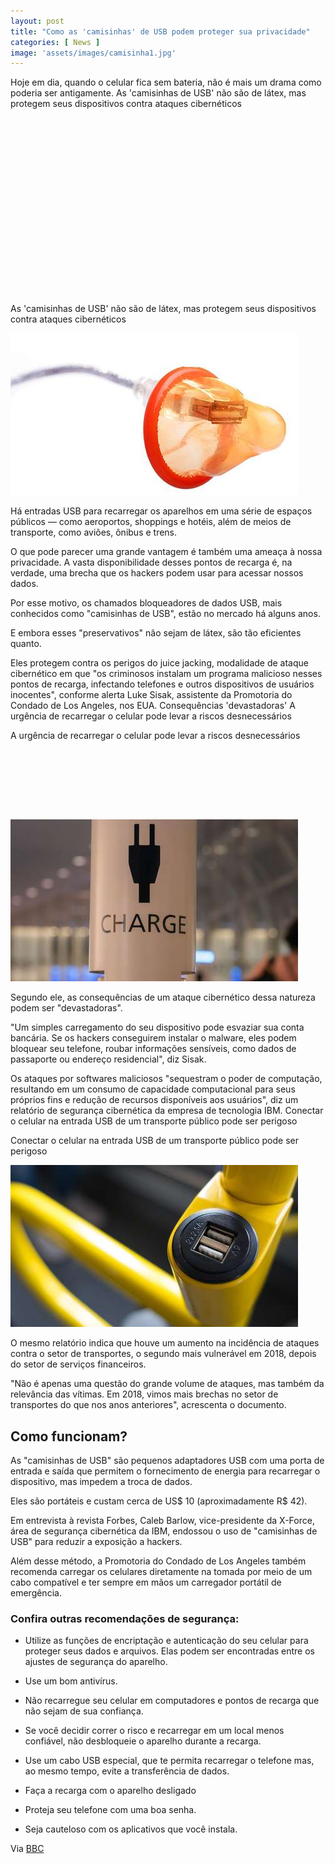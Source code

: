 ```yaml
---
layout: post
title: "Como as 'camisinhas' de USB podem proteger sua privacidade"
categories: [ News ]
image: 'assets/images/camisinha1.jpg'
---
```


Hoje em dia, quando o celular fica sem bateria, não é mais um drama como poderia ser antigamente.
As 'camisinhas de USB' não são de látex, mas protegem seus dispositivos contra ataques cibernéticos

<!-- QUADRADO -->
<script async src="//pagead2.googlesyndication.com/pagead/js/adsbygoogle.js"></script>
<ins class="adsbygoogle"
style="display:inline-block;width:336px;height:280px"
data-ad-client="ca-pub-2838251107855362"
data-ad-slot="5351066970"></ins>
<script>
(adsbygoogle = window.adsbygoogle || []).push({});
</script>

As 'camisinhas de USB' não são de látex, mas protegem seus dispositivos contra ataques cibernéticos

![Como as 'camisinhas' de USB podem proteger sua privacidade](/assets/images/camisinha1.jpg)

Há entradas USB para recarregar os aparelhos em uma série de espaços públicos — como aeroportos, shoppings e hotéis, além de meios de transporte, como aviões, ônibus e trens.

O que pode parecer uma grande vantagem é também uma ameaça à nossa privacidade. A vasta disponibilidade desses pontos de recarga é, na verdade, uma brecha que os hackers podem usar para acessar nossos dados.

Por esse motivo, os chamados bloqueadores de dados USB, mais conhecidos como "camisinhas de USB", estão no mercado há alguns anos.

E embora esses "preservativos" não sejam de látex, são tão eficientes quanto.

Eles protegem contra os perigos do juice jacking, modalidade de ataque cibernético em que "os criminosos instalam um programa malicioso nesses pontos de recarga, infectando telefones e outros dispositivos de usuários inocentes", conforme alerta Luke Sisak, assistente da Promotoria do Condado de Los Angeles, nos EUA.
Consequências 'devastadoras'
A urgência de recarregar o celular pode levar a riscos desnecessários

A urgência de recarregar o celular pode levar a riscos desnecessários

<!-- MINI ANÚNCIO -->
<script async src="//pagead2.googlesyndication.com/pagead/js/adsbygoogle.js"></script>
<!-- Games Root -->
<ins class="adsbygoogle"
style="display:inline-block;width:730px;height:95px"
data-ad-client="ca-pub-2838251107855362"
data-ad-slot="5351066970"></ins>
<script>
(adsbygoogle = window.adsbygoogle || []).push({});
</script>

![Como as 'camisinhas' de USB podem proteger sua privacidade](/assets/images/camisinha2.jpg)

Segundo ele, as consequências de um ataque cibernético dessa natureza podem ser "devastadoras".

"Um simples carregamento do seu dispositivo pode esvaziar sua conta bancária. Se os hackers conseguirem instalar o malware, eles podem bloquear seu telefone, roubar informações sensíveis, como dados de passaporte ou endereço residencial", diz Sisak.

Os ataques por softwares maliciosos "sequestram o poder de computação, resultando em um consumo de capacidade computacional para seus próprios fins e redução de recursos disponíveis aos usuários", diz um relatório de segurança cibernética da empresa de tecnologia IBM.
Conectar o celular na entrada USB de um transporte público pode ser perigoso

Conectar o celular na entrada USB de um transporte público pode ser perigoso

![Como as 'camisinhas' de USB podem proteger sua privacidade](/assets/images/camisinha3.jpg)

O mesmo relatório indica que houve um aumento na incidência de ataques contra o setor de transportes, o segundo mais vulnerável em 2018, depois do setor de serviços financeiros.

"Não é apenas uma questão do grande volume de ataques, mas também da relevância das vítimas. Em 2018, vimos mais brechas no setor de transportes do que nos anos anteriores", acrescenta o documento.

<!-- RETANGULO LARGO 2 -->
<script async src="//pagead2.googlesyndication.com/pagead/js/adsbygoogle.js"></script>
<ins class="adsbygoogle"
style="display:block; text-align:center;"
data-ad-layout="in-article"
data-ad-format="fluid"
data-ad-client="ca-pub-2838251107855362"
data-ad-slot="8549252987"></ins>
<script>
(adsbygoogle = window.adsbygoogle || []).push({});
</script>

## Como funcionam?

As "camisinhas de USB" são pequenos adaptadores USB com uma porta de entrada e saída que permitem o fornecimento de energia para recarregar o dispositivo, mas impedem a troca de dados.

Eles são portáteis e custam cerca de US$ 10 (aproximadamente R$ 42).

Em entrevista à revista Forbes, Caleb Barlow, vice-presidente da X-Force, área de segurança cibernética da IBM, endossou o uso de "camisinhas de USB" para reduzir a exposição a hackers.

Além desse método, a Promotoria do Condado de Los Angeles também recomenda carregar os celulares diretamente na tomada por meio de um cabo compatível e ter sempre em mãos um carregador portátil de emergência.

### Confira outras recomendações de segurança:

- Utilize as funções de encriptação e autenticação do seu celular para proteger seus dados e arquivos. Elas podem ser encontradas entre os ajustes de segurança do aparelho.

- Use um bom antivírus.

- Não recarregue seu celular em computadores e pontos de recarga que não sejam de sua confiança.

- Se você decidir correr o risco e recarregar em um local menos confiável, não desbloqueie o aparelho durante a recarga.

- Use um cabo USB especial, que te permita recarregar o telefone mas, ao mesmo tempo, evite a transferência de dados.

- Faça a recarga com o aparelho desligado

- Proteja seu telefone com uma boa senha.

- Seja cauteloso com os aplicativos que você instala.






<!-- RETANGULO LARGO -->
<script async src="https://pagead2.googlesyndication.com/pagead/js/adsbygoogle.js"></script>
<!-- Informat -->
<ins class="adsbygoogle"
style="display:block"
data-ad-client="ca-pub-2838251107855362"
data-ad-slot="2327980059"
data-ad-format="auto"
data-full-width-responsive="true"></ins>
<script>
(adsbygoogle = window.adsbygoogle || []).push({});
</script>

Via [BBC]()
